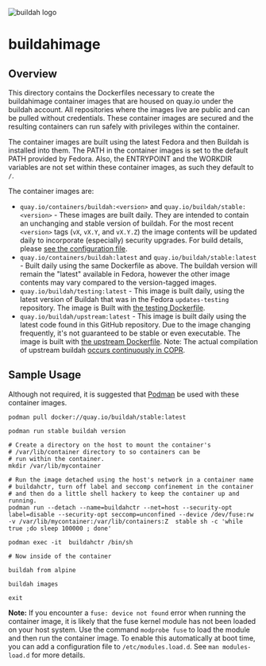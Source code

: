 ![buildah logo](https://cdn.rawgit.com/containers/buildah/main/logos/buildah-logo_large.png)

# buildahimage

## Overview

This directory contains the Dockerfiles necessary to create the buildahimage container
images that are housed on quay.io under the buildah account.  All repositories where
the images live are public and can be pulled without credentials.  These container images are secured and the
resulting containers can run safely with privileges within the container.

The container images are built using the latest Fedora and then Buildah is installed into them.
The PATH in the container images is set to the default PATH provided by Fedora.  Also, the
ENTRYPOINT and the WORKDIR variables are not set within these container images, as such they
default to `/`.

The container images are:

  * `quay.io/containers/buildah:<version>` and `quay.io/buildah/stable:<version>` -
    These images are built daily. They are intended to contain an unchanging
    and stable version of buildah.  For the most recent `<version>` tags (`vX`,
    `vX.Y`, and `vX.Y.Z`) the image contents will be updated daily to incorporate
    (especially) security upgrades.  For build details, please [see the
    configuration file](stable/Dockerfile).
  * `quay.io/containers/buildah:latest` and `quay.io/buildah/stable:latest` -
    Built daily using the same Dockerfile as above.  The buildah version
    will remain the "latest" available in Fedora, however the other image
    contents may vary compared to the version-tagged images.
  * `quay.io/buildah/testing:latest` - This image is built daily, using the
    latest version of Buildah that was in the Fedora `updates-testing` repository.
    The image is Built with [the testing Dockerfile](testing/Dockerfile).
  * `quay.io/buildah/upstream:latest` - This image is built daily using the latest
    code found in this GitHub repository.  Due to the image changing frequently,
    it's not guaranteed to be stable or even executable.  The image is built with
    [the upstream Dockerfile](upstream/Dockerfile).  Note: The actual compilation
    of upstream buildah [occurs continuously in
    COPR](https://copr.fedorainfracloud.org/coprs/rhcontainerbot/podman-next/).


## Sample Usage

Although not required, it is suggested that [Podman](https://github.com/containers/podman) be used with these container images.

```
podman pull docker://quay.io/buildah/stable:latest

podman run stable buildah version

# Create a directory on the host to mount the container's
# /var/lib/container directory to so containers can be
# run within the container.
mkdir /var/lib/mycontainer

# Run the image detached using the host's network in a container name
# buildahctr, turn off label and seccomp confinement in the container
# and then do a little shell hackery to keep the container up and running.
podman run --detach --name=buildahctr --net=host --security-opt label=disable --security-opt seccomp=unconfined --device /dev/fuse:rw -v /var/lib/mycontainer:/var/lib/containers:Z  stable sh -c 'while true ;do sleep 100000 ; done'

podman exec -it  buildahctr /bin/sh

# Now inside of the container

buildah from alpine

buildah images

exit
```

**Note:** If you encounter a `fuse: device not found` error when running the container image, it is likely that
the fuse kernel module has not been loaded on your host system.  Use the command `modprobe fuse` to load the
module and then run the container image.  To enable this automatically at boot time, you can add a configuration
file to `/etc/modules.load.d`.  See `man modules-load.d` for more details.
